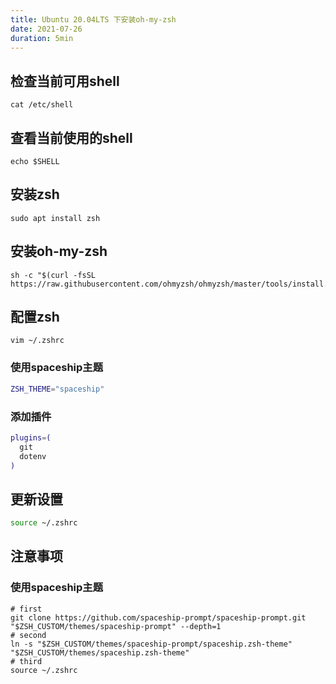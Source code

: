 ```yaml
---
title: Ubuntu 20.04LTS 下安装oh-my-zsh
date: 2021-07-26
duration: 5min
---
```


<Note desc="提示" color="border-yellow-400" icon-bg="bg-yellow-400">
  <template #title>
    spaceship主题安装还需要下载主题，看注意事项！！
  </template>
</Note>

## 检查当前可用shell

```shell
cat /etc/shell
```

## 查看当前使用的shell

```shell
echo $SHELL
```

## 安装zsh

```shell
sudo apt install zsh
```

## 安装oh-my-zsh

```shell
sh -c "$(curl -fsSL https://raw.githubusercontent.com/ohmyzsh/ohmyzsh/master/tools/install.sh)"
```

## 配置zsh

```shell
vim ~/.zshrc
```
### 使用spaceship主题

```bash
ZSH_THEME="spaceship"
```
### 添加插件

```bash
plugins=(
  git
  dotenv
)
```
## 更新设置

```bash
source ~/.zshrc
```

## 注意事项

### 使用spaceship主题

```shell
# first
git clone https://github.com/spaceship-prompt/spaceship-prompt.git "$ZSH_CUSTOM/themes/spaceship-prompt" --depth=1
# second
ln -s "$ZSH_CUSTOM/themes/spaceship-prompt/spaceship.zsh-theme" "$ZSH_CUSTOM/themes/spaceship.zsh-theme"
# third
source ~/.zshrc
```
